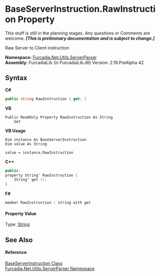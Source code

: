 # BaseServerInstruction.RawInstruction Property 
This stuff is still in the planning stages. Any questions or Comments are welcome. _**\[This is preliminary documentation and is subject to change.\]**_

Raw Server to Client instruction

**Namespace:**&nbsp;<a href="N_Furcadia_Net_Utils_ServerParser">Furcadia.Net.Utils.ServerParser</a><br />**Assembly:**&nbsp;FurcadiaLib (in FurcadiaLib.dll) Version: 2.19.PreAlpha 42

## Syntax

**C#**<br />
``` C#
public string RawInstruction { get; }
```

**VB**<br />
``` VB
Public ReadOnly Property RawInstruction As String
	Get
```

**VB Usage**<br />
``` VB Usage
Dim instance As BaseServerInstruction
Dim value As String

value = instance.RawInstruction

```

**C++**<br />
``` C++
public:
property String^ RawInstruction {
	String^ get ();
}
```

**F#**<br />
``` F#
member RawInstruction : string with get

```


#### Property Value
Type: <a href="http://msdn2.microsoft.com/en-us/library/s1wwdcbf" target="_blank">String</a>

## See Also


#### Reference
<a href="T_Furcadia_Net_Utils_ServerParser_BaseServerInstruction">BaseServerInstruction Class</a><br /><a href="N_Furcadia_Net_Utils_ServerParser">Furcadia.Net.Utils.ServerParser Namespace</a><br />